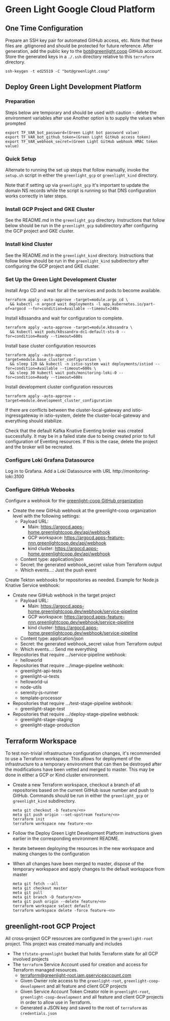 # Green Light Google Cloud Platform

## One Time Configuration

Prepare an SSH key pair for automated GitHub access, etc. Note that these files are .gitignored and should be protected
for future reference. After generation, add the public key to the bot@greenlight.coop GitHub account. Store the generated
keys in a `./.ssh` directory relative to this `terraform` directory.

    ssh-keygen -t ed25519 -C "bot@greenlight.coop"

## Deploy Green Light Development Platform

### Preparation

Steps below are temporary and should be used with caution - delete the environment variables after use 
Another option is to supply the values when prompted

    export TF_VAR_bot_password=(Green Light bot password value)
    export TF_VAR_bot_github_token=(Green Light GitHub access token)
    export TF_VAR_webhook_secret=(Green Light GitHub webhook HMAC token value)

### Quick Setup

Alternate to running the set up steps that follow manually, invoke the `setup.sh` script in either the `greenlight_gcp` or
`greenlight_kind` directory.

Note that if setting up via `greenlight_gcp` it's important to update the domain NS records while the script is running so 
that DNS configuration works correctly in later steps.

### Install GCP Project and GKE Cluster

See the README.md in the `greenlight_gcp` directory. Instructions that follow below should be run in the `greenlight_gcp`
subdirectory after configuring the GCP project and GKE cluster.

### Install kind Cluster

See the README.md in the `greenlight_kind` directory. Instructions that follow below should be run in the `greenlight_kind`
subdirectory after configuring the GCP project and GKE cluster.

### Set Up the Green Light Development Cluster

Install Argo CD and wait for all the services and pods to become available.

    terraform apply -auto-approve -target=module.argo_cd \
      && kubectl -n argocd wait deployments -l app.kubernetes.io/part-of=argocd --for=condition=Available --timeout=240s

Install k8ssandra and wait for configuration to complete.

    terraform apply -auto-approve -target=module.k8ssandra \
      && kubectl wait pods/k8ssandra-dc1-default-sts-0 --for=condition=Ready --timeout=600s

Install base cluster configuration resources

    terraform apply -auto-approve -target=module.base_cluster_configuration \
      && sleep 120 && kubectl -n istio-system wait deployments/istiod --for=condition=Available --timeout=600s \
      && sleep 30 kubectl wait pods/monitoring-loki-0 --for=condition=Ready --timeout=600s

Install development cluster configuration resources

    terraform apply -auto-approve -target=module.development_cluster_configuration

If there are conflicts between the cluster-local-gateway and istio-ingressgateway in istio-system, delete the cluster-local-gateway and everything
should stabilize.

Check that the default Kafka Knative Eventing broker was created successfully. It may be in a failed state due to being created
prior to full configuration of Eventing resources. If this is the case, delete the project and the broker will be recreated.

### Configure Loki Grafana Datasource

Log in to Grafana. Add a Loki Datasource with URL http://monitoring-loki:3100

### Configure GitHub Webooks

Configure a webhook for the [greenlight-coop GitHub organization](https://github.com/organizations/greenlight-coop/settings/hooks/new)
* Create the new GitHub webhook at the greenlight-coop organization level with the following settings:
    * Payload URL:
        * Main: https://argocd.apps-home.greenlightcoop.dev/api/webhook
        * GCP workspace: https://argocd.apps-feature-nnn.greenlightcoop.dev/api/webhook
        * kind cluster: https://argocd.apps-home.greenlightcoop.dev/api/webhook
    * Content type: application/json
    * Secret: the generated webhook_secret value from Terraform output
    * Which events...: Just the push event

Create Tekton webhooks for repositories as needed. Example for Node.js Knative Service webhook:
* Create new GitHub webhook in the target project
    * Payload URL:
        * Main: https://argocd.apps-home.greenlightcoop.dev/webhook/service-pipeline
        * GCP workspace: https://argocd.apps-feature-nnn.greenlightcoop.dev/webhook/service-pipeline
        * kind cluster: https://argocd.apps-home.greenlightcoop.dev/webhook/service-pipeline
    * Content type: application/json
    * Secret: the generated webhook_secret value from Terraform output
    * Which events...: Send me everything
* Repositories that require .../service-pipeline webhook:
    * helloworld
* Repositories that require .../image-pipeline webhook:
    * greenlight-api-tests
    * greenlight-ui-tests
    * helloworld-ui
    * node-utils
    * serenity-js-runner
    * template-processor
* Repositories that require .../test-stage-pipeline webhook:
    * greenlight-stage-test
* Repositories that require .../deploy-stage-pipeline webhook:
    * greenlight-stage-staging
    * greenlight-stage-production

## Terraform Workspace

To test non-trivial infrastructure configuration changes, it's recommended to use a Terraform workspace. This allows
for deployment of the infrastructure to a temporary environment that can then be destroyed after the modifications 
have been vetted and merged to master. This may be done in either a GCP or Kind cluster environment.

* Create a new Terraform workspace, checkout a branch of all repositories based on the current GitHub issue number 
  and push to GitHub. Commands should be run in either the `greenlight_gcp` or `greenlight_kind` subdirectory.

      meta git checkout -b feature/<n>
      meta git push origin --set-upstream feature/<n>
      terraform init
      terraform workspace new feature-<n> 

* Follow the Deploy Green Light Development Platform instructions given earlier in the corresponding environment README.

* Iterate between deploying the resources in the new workspace and making changes to the configuration

* When all changes have been merged to master, dispose of the temporary workspace and apply changes to the 
  default workspace from master

      meta git fetch --all
      meta git checkout master
      meta git pull
      meta git branch -D feature/<n>
      meta git push origin --delete feature/<n>
      terraform workspace select default
      terraform workspace delete -force feature-<n>

## greenlight-root GCP Project

All cross-project GCP resources are configured in the `greenlight-root` project. This project was created manually and includes

* The `tfstate-greenlight` bucket that holds Terraform state for all GCP involved projects
* The `terraform` Service Account used for creation and access for Terraform managed resources.
    * terraform@greenlight-root.iam.gserviceaccount.com
    * Given Owner role access to the `greenlight-root`, `greenlight-coop-development` and all feature and client GCP projects
    * Given Service Account Token Creator role in `greenlight-root`, `greenlight-coop-development` and all feature and client 
      GCP projects in order to allow use in Terraform.
    * Generated a JSON key and saved to the root of `terraform` as `credentials.json`